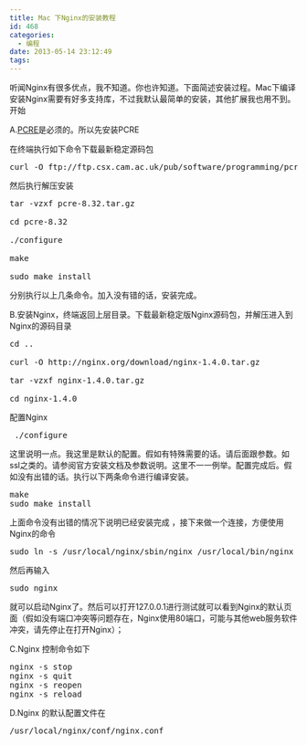 ```yaml
---
title: Mac 下Nginx的安装教程
id: 468
categories:
  - 编程
date: 2013-05-14 23:12:49
tags:
---
```


听闻Nginx有很多优点，我不知道。你也许知道。下面简述安装过程。Mac下编译安装Nginx需要有好多支持库，不过我默认最简单的安装，其他扩展我也用不到。开始

A.[PCRE](http://www.pcre.org/)是必须的。所以先安装PCRE

在终端执行如下命令下载最新稳定源码包
<pre class="lang:sh decode:true">curl -O ftp://ftp.csx.cam.ac.uk/pub/software/programming/pcre/pcre-8.32.tar.gz</pre>
然后执行解压安装
<pre class="lang:sh decode:true">tar -vzxf pcre-8.32.tar.gz 

cd pcre-8.32

./configure 

make 

sudo make install</pre>
分别执行以上几条命令。加入没有错的话，安装完成。

B.安装Nginx，终端返回上层目录。下载最新稳定版Nginx源码包，并解压进入到Nginx的源码目录
<pre class="lang:sh decode:true">cd ..

curl -O http://nginx.org/download/nginx-1.4.0.tar.gz

tar -vzxf nginx-1.4.0.tar.gz 

cd nginx-1.4.0</pre>
配置Nginx
<pre class="lang:sh decode:true"> ./configure</pre>
这里说明一点。我这里是默认的配置。假如有特殊需要的话。请后面跟参数。如ssl之类的。请参阅官方安装文档及参数说明。这里不一一例举。配置完成后。假如没有出错的话。执行以下两条命令进行编译安装。
<pre class="lang:default decode:true">make 
sudo make install</pre>
上面命令没有出错的情况下说明已经安装完成 ，接下来做一个连接，方便使用Nginx的命令
<pre class="lang:default decode:true">sudo ln -s /usr/local/nginx/sbin/nginx /usr/local/bin/nginx</pre>
然后再输入
<pre class="lang:default decode:true">sudo nginx</pre>
就可以启动Nginx了。然后可以打开127.0.0.1进行测试就可以看到Nginx的默认页面（假如没有端口冲突等问题存在，Nginx使用80端口，可能与其他web服务软件冲突，请先停止在打开Nginx）；

C.Nginx 控制命令如下
<pre class="lang:default decode:true">nginx -s stop
nginx -s quit
nginx -s reopen
nginx -s reload</pre>
D.Nginx 的默认配置文件在
<pre class="lang:default decode:true">/usr/local/nginx/conf/nginx.conf</pre>
&nbsp;

&nbsp;

&nbsp;